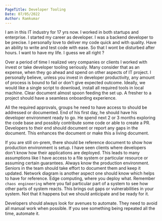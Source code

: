 ```yaml
---
PageTitle: Developer Tooling
Date: 07/05/2022
Author: Ramkumar
---
```


I am in this IT industry for 17 yrs now. I worked in both startups and enterprise. I started my career as developer. I was a backend developer to be precise. I personally love to deliver my code quick and with quality. Have an ability to write and test code with ease. So that I wont be disturbed after hours. I want to have my life. I guess we all right ?  

Over a period of time I realized very companies or clients I worked with invest or take developer tooling seriously. Many consider that as an expense, when they go ahead and spend on other aspects of IT project. I personally believe, unless you invest in developer productivity, any amount of process is bound to fail or don't give expected outcome.  Ideally, we would like a single script to download, install all required tools in local machine. Clear document almost spoon feeding the set up. A fresher to a project should have a seamless onboarding experience. 

All the required approvals, groups he need to have access to should be addressed or documented. End of his first day, he should have his developer environment ready to go. He spend next 2 or 3 months exploring the code base and possibly contribute some code or able to create a PR. Developers to their end should document or report any gaps in the document. This enhances the document or make this a living document. 

If you are still on-prem, there should be reference document to show how production environment is setup. I have seen clients where developers don't know how their applications are deployed. This leads to many assumptions like I have access to a file system or particular resource or assuming certain guarantees. Always know the production environment. Seniors in the team should take effort to document them and keep it updated. Network diagram is another aspect one should know which helps to have for reference. Edge computing, where you deploy what. Remember `chaos engineering` where you fail particular part of a system to see how other parts of system reacts. This brings out gaps or vulnerabilities in your system. Not that it happens but we should anticipate and be ready for it. 

Developers should always look for avenues to automate. They need to avoid all manual work when possible. If you see something being repeated all the time, automate it. 